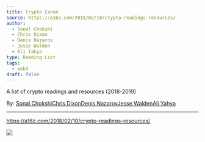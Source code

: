 ```yaml
---
title: Crypto Canon
source: https://a16z.com/2018/02/10/crypto-readings-resources/
author:
  - Sonal Chokshi
  - Chris Dixon
  - Denis Nazarov
  - Jesse Walden
  - Ali Yahya
type: Reading List
tags:
  - web3
draft: false
---
```


A list of crypto readings and resources (2018-2019)

By: [Sonal Chokshi](https://a16zcrypto.com/team/sonal-chokshi)[Chris Dixon](https://a16zcrypto.com/team/chris-dixon)[Denis Nazarov](https://a16zcrypto.com/team/denis-nazarov)[Jesse Walden](https://a16zcrypto.com/team/jesse-walden)[Ali Yahya](https://a16zcrypto.com/team/ali-yahya)

---

https://a16z.com/2018/02/10/crypto-readings-resources/

![](https://a16z.com/2018/02/10/crypto-readings-resources/)
